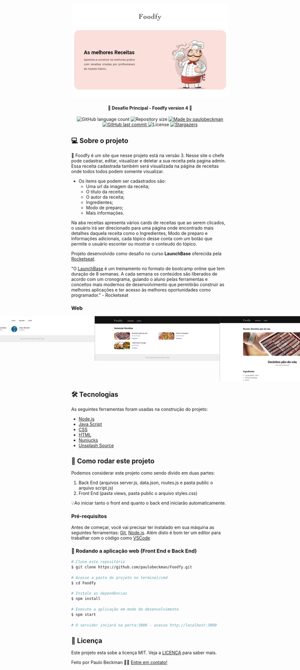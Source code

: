 <h1 align="center">
     <img alt="foodfy" title="#foodfy" src="./github-assets/capa.png" width="700px">
</h1>
 
<h4 align="center"> 
	🚀 Desafio Principal - Foodfy version 4 🚀
</h4>

<p align="center">
  <img alt="GitHub language count" src="https://img.shields.io/github/languages/count/paulobeckman/Foodfy?color=%2304D361">

  <img alt="Repository size" src="https://img.shields.io/github/repo-size/paulobeckman/Foodfy">

  	
  <a href="https://www.linkedin.com/in/paulobeckman/">
    <img alt="Made by paulobeckman" src="https://img.shields.io/badge/made%20by-paulobeckman-%2304D361">
  </a>
	
  
  <a href="https://github.com/paulobeckman/Foodfy/commits/master">
    <img alt="GitHub last commit" src="https://img.shields.io/github/last-commit/paulobeckman/Foodfy">
  </a>

  <img alt="License" src="https://img.shields.io/badge/license-MIT-brightgreen">
   <a href="https://github.com/paulobeckman/Foodfy/stargazers">
    <img alt="Stargazers" src="https://img.shields.io/github/stars/paulobeckman/Foodfy?style=social">
  </a>
</p>


## 💻 Sobre o projeto

🍛 Foodfy é um site que nesse projeto está na versão 3. Nesse site o chefe pode cadastrar, editar, visualizar e deletar a sua receita pela pagina admin. Essa receita cadastrada também será visualizada na página de receitas onde todos todos podem somente visualizar.

- Os items que podem ser cadastrados são: 
  - Uma url da imagem da receita;
  - O título da receita;
  - O autor da receita; 
  - Ingredientes;
  - Modo de preparo;
  - Mais informações.

Na aba receitas apresenta vários cards de receitas que ao serem clicados, o usuário irá ser direcionado para uma página onde encontrado mais detalhes daquela receita como o Ingredientes, Modo de preparo e Informações adicionais, cada tópico desse conta com um botão que permite o usuário esconter ou mostrar o conteudo do tópico.


Projeto desenvolvido como desafio no curso **LaunchBase** oferecida pela [Rocketseat](rs).

"O [LaunchBase](lb) é um treinamento no formato de bootcamp online que tem duração de 8 semanas. A cada semana os conteúdos são liberados de acordo com um cronograma, guiando o aluno pelas ferramentas e conceitos mais modernos de desenvolvimento que permitirão construir as melhores aplicações e ter acesso às melhores oportunidades como programador." - Rocketseat


### Web

<p align="center" style="display: flex; align-items: flex-start; justify-content: center;">
	
  <img alt="Foodfy" title="#foodfy" src="./github-assets/foodfy4.gif" width="800px">

  <img alt="Foodfy" title="#foodfy" src="./github-assets/pagina1.png" width="400px">

  <img alt="Foodfy" title="#foodfy" src="./github-assets/pagina2.png" width="400px">
  
  <img alt="Foodfy" title="#foodfy" src="./github-assets/pagina3.png" width="400px">
  
  <img alt="Foodfy" title="#foodfy" src="./github-assets/pagina4.png" width="400px">

  <img alt="Foodfy" title="#foodfy" src="./github-assets/pagina5.png" width="400px">

  <img alt="Foodfy" title="#foodfy" src="./github-assets/pagina6.png" width="400px">
  
  <img alt="Foodfy" title="#foodfy" src="./github-assets/pagina7.png" width="400px">

  <img alt="Foodfy" title="#foodfy" src="./github-assets/pagina8.png" width="400px">

  <img alt="Foodfy" title="#foodfy" src="./github-assets/pagina9.png" width="400px">

  <img alt="Foodfy" title="#foodfy" src="./github-assets/pagina10.png" width="400px">

  <img alt="Foodfy" title="#foodfy" src="./github-assets/pagina11.png" width="400px">


</p>

## 🛠 Tecnologias

As seguintes ferramentas foram usadas na construção do projeto:

- [Node.js][nodejs]
- [Java Script][js]
- [CSS][CSS]
- [HTML][HTML]
- [Nunjucks][Nunjucks]
- [Unsplash Source][API]


## 🚀 Como rodar este projeto

Podemos considerar este projeto como sendo divido em duas partes:
1. Back End (arquivos server.js, data.json, routes.js e pasta public o arquivo script.js) 
2. Front End (pasta views, pasta public o arquivo styles.css)

💡Ao iniciar tanto o front end quanto o back end iniciarão automaticamente. 

### Pré-requisitos

Antes de começar, você vai precisar ter instalado em sua máquina as seguintes ferramentas:
[Git](https://git-scm.com), [Node.js][nodejs]. 
Além disto é bom ter um editor para trabalhar com o código como [VSCode][vscode]

### 🧭 Rodando a aplicação web (Front End e Back End)

```bash
# Clone este repositório
$ git clone https://github.com/paulobeckman/Foodfy.git

# Acesse a pasta do projeto no terminal/cmd
$ cd Foodfy

# Instale as dependências
$ npm install

# Execute a aplicação em modo de desenvolvimento
$ npm start

# O servidor inciará na porta:3000 - acesse http://localhost:3000
```


## 📝 Licença

Este projeto esta sobe a licença MIT. Veja a [LICENÇA](license) para saber mais.

Feito por Paulo Beckman 👋🏽 [Entre em contato!](https://www.linkedin.com/in/paulobeckman/)

[nodejs]: https://nodejs.org/
[vscode]: https://code.visualstudio.com/
[license]: https://opensource.org/licenses/MIT
[rs]: https://rocketseat.com.br
[lb]: https://pages.rocketseat.com.br/launchbase/inscricao/5
[js]: https://developer.mozilla.org/pt-BR/docs/Aprender/JavaScript
[CSS]: https://developer.mozilla.org/pt-BR/docs/Web/CSS
[HTML]: https://developer.mozilla.org/pt-BR/docs/Web/HTML
[Nunjucks]: https://www.npmjs.com/package/nunjucks
[API]: https://source.unsplash.com/
